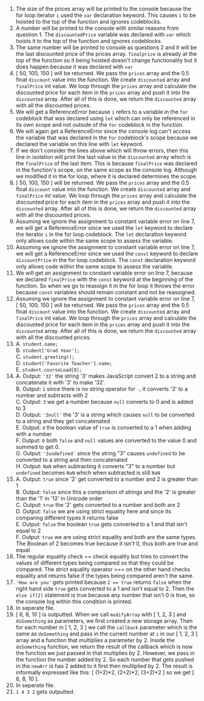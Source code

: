 1. The size of the prices array will be printed to the console because the for loop iterator `i` used the `var` declaration keyword. This causes `i` to be hoisted to the top of the function and ignores codeblocks.
2. A number will be printed to the console with similar reasons from question 1. The `discountedPrice` variable was declared with `var` which hoists it to the top of the function and ignores codeblocks.
3. The same number will be printed to console as questions 2 and it will be the last discounted price of the prices array. `finalprice` is already at the top of the function so it being hoisted doesn't change functionality but it does happen because it was declared with `var`
4. [ 50, 100, 150 ] will be returned. We pass the `prices` array and the 0.5 float `discount` value into the function. We create `discounted` array and `finalPrice` int value. We loop through the `prices` array and calculate the discounted price for each item in the `prices` array and push it into the `discounted` array. After all of this is done, we return the `discounted` array with all the discounted prices.
5. We will get a ReferenceError because `i` refers to a variable in the `for` codeblock that was declared using `let` which can only be referenced in its own scope and not outside of the `for` codeblock in the function.
6. We will again get a ReferenceError since the console log can't access the variable that was declared in the `for` codeblock's scope because we declared the variable on this line with `let` keyword.
7. If we don't consider the lines above which will throw errors, then this line in isolation will print the last value in the `discounted` array which is the `finalPrice` of the last item. This is because `finalPrice` was declared in the function's scope, on the same scope as the console log. Although we modified it in the for loop, where it is declared determines the scope.
8. [ 50, 100, 150 ] will be returned. We pass the `prices` array and the 0.5 float `discount` value into the function. We create `discounted` array and `finalPrice` int value. We loop through the `prices` array and calculate the discounted price for each item in the `prices` array and push it into the `discounted` array. After all of this is done, we return the `discounted` array with all the discounted prices.
9. Assuming we ignore the assignment to constant variable error on line 7, we will get a ReferenceError since we used the `let` keyword to declare the iterator `i` in the for loop codeblock. The `let` declaration keyword only allows code within the same scope to assess the variable.
10. Assuming we ignore the assignment to constant variable error on line 7, we will get a ReferenceError since we used the `const` keyword to declare `discountPrice` in the for loop codeblock. The `const` declaration keyword only allows code within the same scope to assess the variable.
11. We will get an assignment to constant variable error on line 7, because we declared `finalPrice` with the `const` keyword at the beginning of the function. So when we go to reassign it in the for loop it throws the error because `const` variables should remain constant and not be reassigned.
12. Assuming we ignore the assignment to constant variable error on line 7, [ 50, 100, 150 ] will be returned. We pass the `prices` array and the 0.5 float `discount` value into the function. We create `discounted` array and `finalPrice` int value. We loop through the `prices` array and calculate the discounted price for each item in the `prices` array and push it into the `discounted` array. After all of this is done, we return the `discounted` array with all the discounted prices.
13. A. `student.name;` <br>
B. `student['Grad Year'];` <br>
C. `student.greeting();` <br>
D. `student['Favorite Teacher'].name;` <br>
E. `student.courseLoad[0];`
14. A. Output: `'32'` the string '3' makes JavaScript convert 2 to a string and concatenate it with '3' to make '32'.<br>
    B. Output: `1` since there is no string operator for `-`, it converts '3' to a number and subtracts with 2<br>
    C. Output: `3` we get a number because `null` converts to 0 and is added to 3<br>
    D. Output: `'3null'` the '3' is a string which causes `null` to be converted to a string and they get concatenated<br>
    E. Output: `4` the boolean value of `true` is converted to a 1 when adding with a number<br>
    F. Output: `0` both `false` and `null` values are converted to the value 0 and summed to get 0.<br>
    G. Output: `'3undefined'` since the string "3" causes `undefined` to be converted to a string and then concatenated <br>
    H. Output: `NaN` when subtracting it converts "3" to a number but `undefined` becomes `NaN` which when subtracted is still `NaN`<br>
15. A. Output: `true` since '2' get converted to a number and 2 is greater than 1 <br>
        B. Output: `false` since this a comparison of strings and the '2' is greater than the '1' in '12' in Unicode order<br>
        C. Output: `true` the '2' gets converted to a number and both are 2 <br>
        D. Output: `false` we are using strict equality here and since its comparing different types it returns false<br>
        E. Output: `false` the boolean `true` gets converted to a 1 and that isn't equal to 2<br>
        F. Output: `true` we are using strict equality and both are the same types. The Boolean of 2 becomes true because it isn't 0, thus both are true and equal<br>
16. The regular equality check == check equality but tries to convert the values of different types being compared so that they could be compared. The strict equality operator === on the other hand checks equality and returns false if the types being compared aren't the same.
17. `'How are you'` gets printed because `2 == true` returns `false` when the right hand side `true` gets converted to a 1 and isn't equal to 2. Then the `else if(2)` statement is true because any number that isn't 0 is true, so the console log within this condition is printed.
18. In seperate file.
19. [ 6, 8, 10 ] is outputted. When we call `modifyArray` with [ 1, 2, 3 ] and `doSomething` as parameters, we first created a new storage array. Then for each number in [ 1, 2, 3 ] we call the `callback` parameter which is the same as `doSomething` and pass in the current number at `i` in our [ 1, 2, 3 ] array and a function that multiplies a parameter by 2. Inside the `doSomething` function, we return the result of the callback which is now the function we just passed in that multiplies by 2. However, we pass in the function the number added by 2. So each number that gets pushed in the `newArr` is has 2 added to it first then multiplied by 2. The result is informally expressed like this: [ (1+2)*2, (2+2)*2, (3+2)*2 ] so we get [ 6, 8, 10 ].
20. In seperate file.
21. `1 4 3 2` gets outputted.
